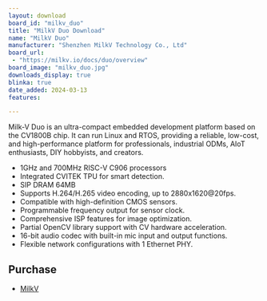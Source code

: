 ```yaml
---
layout: download
board_id: "milkv_duo"
title: "MilkV Duo Download"
name: "MilkV Duo"
manufacturer: "Shenzhen MilkV Technology Co., Ltd"
board_url:
 - "https://milkv.io/docs/duo/overview"
board_image: "milkv_duo.jpg"
downloads_display: true
blinka: true
date_added: 2024-03-13
features:

---
```


Milk-V Duo is an ultra-compact embedded development platform based on the CV1800B chip. It can run Linux and RTOS, providing a reliable, low-cost, and high-performance platform for professionals, industrial ODMs, AIoT enthusiasts, DIY hobbyists, and creators.

- 1GHz and 700MHz RISC-V C906 processors
- Integrated CVITEK TPU for smart detection.
- SIP DRAM 64MB
- Supports H.264/H.265 video encoding, up to 2880x1620@20fps.
- Compatible with high-definition CMOS sensors.
- Programmable frequency output for sensor clock.
- Comprehensive ISP features for image optimization.
- Partial OpenCV library support with CV hardware acceleration.
- 16-bit audio codec with built-in mic input and output functions.
- Flexible network configurations with 1 Ethernet PHY.


## Purchase
* [MilkV](https://milkv.io/duo#buy)
